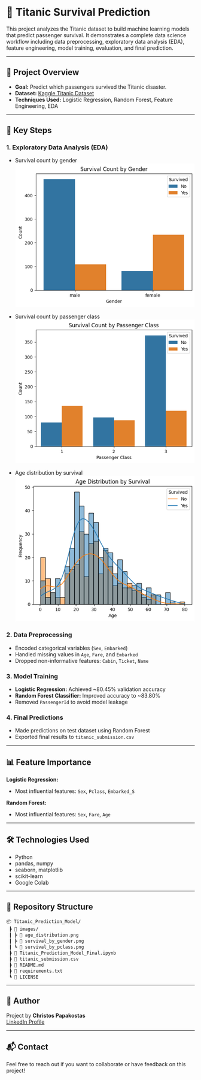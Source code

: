 
# 🚢 Titanic Survival Prediction

This project analyzes the Titanic dataset to build machine learning models that predict passenger survival. It demonstrates a complete data science workflow including data preprocessing, exploratory data analysis (EDA), feature engineering, model training, evaluation, and final prediction.

---

## 📌 Project Overview

- **Goal:** Predict which passengers survived the Titanic disaster.
- **Dataset:** [Kaggle Titanic Dataset](https://www.kaggle.com/competitions/titanic/data)
- **Techniques Used:** Logistic Regression, Random Forest, Feature Engineering, EDA

---

## 🧠 Key Steps

### 1. Exploratory Data Analysis (EDA)
- Survival count by gender  
  ![Survival by Gender](images/survival_by_gender.png)

- Survival count by passenger class  
  ![Survival by Pclass](images/survival_by_pclass.png)

- Age distribution by survival  
  ![Age Distribution](images/age_distribution.png)

### 2. Data Preprocessing
- Encoded categorical variables (`Sex`, `Embarked`)
- Handled missing values in `Age`, `Fare`, and `Embarked`
- Dropped non-informative features: `Cabin`, `Ticket`, `Name`

### 3. Model Training
- **Logistic Regression:** Achieved ~80.45% validation accuracy
- **Random Forest Classifier:** Improved accuracy to ~83.80%
- Removed `PassengerId` to avoid model leakage

### 4. Final Predictions
- Made predictions on test dataset using Random Forest
- Exported final results to `titanic_submission.csv`

---

## 📊 Feature Importance

**Logistic Regression:**  
- Most influential features: `Sex`, `Pclass`, `Embarked_S`

**Random Forest:**  
- Most influential features: `Sex`, `Fare`, `Age`

---

## 🛠️ Technologies Used

- Python
- pandas, numpy
- seaborn, matplotlib
- scikit-learn
- Google Colab

---

## 📁 Repository Structure

```
📦 Titanic_Prediction_Model/
 ┣ 📂 images/
 ┃ ┣ 📄 age_distribution.png
 ┃ ┣ 📄 survival_by_gender.png
 ┃ ┗ 📄 survival_by_pclass.png
 ┣ 📄 Titanic_Prediction_Model_Final.ipynb
 ┣ 📄 titanic_submission.csv
 ┣ 📄 README.md
 ┣ 📄 requirements.txt
 ┗ 📄 LICENSE
```

---

## 📣 Author

Project by **Christos Papakostas**  
[LinkedIn Profile](https://www.linkedin.com/in/christos-papakostas/)

---

## 📬 Contact

Feel free to reach out if you want to collaborate or have feedback on this project!
